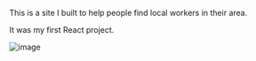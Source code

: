 This is a site I built to help people find local workers in their area.

It was my first React project.

![image](https://user-images.githubusercontent.com/31823017/106301093-310ff580-624f-11eb-814b-659caab632b3.png)

